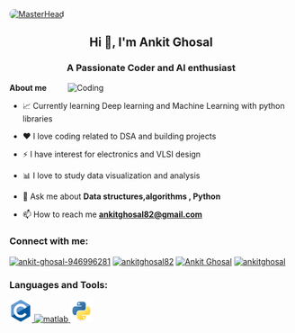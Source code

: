 <a href="https://github.com/ankitghosal82" target="_blank">
  <img src="https://i0.wp.com/shamimreza.com/wp-content/uploads/2022/07/DALL%C2%B7E-2023-11-24-01.30.43-A-banner-sized-image-representing-a-friendly-and-engaging-conversation-about-GitHub-Copilot-featuring-a-software-developer-Hispanic-male-with-short-.png?fit=1030%2C589&ssl=1" alt="MasterHead" width="600" style="border-radius: 8px;">
</a>

<h2 align="center">Hi 👋, I'm Ankit Ghosal</h2>
<h3 align="center">A Passionate Coder and AI enthusiast </h3>

<img align="right" alt="Coding" width="400" src="https://user-images.githubusercontent.com/121814714/222189810-23ce992a-17a7-427c-bae7-253f3ae6ac1e.gif">

**About me**

- 📈 Currently learning Deep learning and Machine Learning with python libraries
- ❤️ I love coding related to DSA and building projects
- ⚡ I have interest for electronics and VLSI design
- 📊 I love to study data visualization and analysis
-  💬 Ask me about **Data structures,algorithms , Python**

- 📫 How to reach me **ankitghosal82@gmail.com**


<h3 align="left">Connect with me:</h3>
<p align="left">
<a href="https://linkedin.com/in/ankit-ghosal-946996281" target="blank"><img align="center" src="https://raw.githubusercontent.com/rahuldkjain/github-profile-readme-generator/master/src/images/icons/Social/linked-in-alt.svg" alt="ankit-ghosal-946996281" height="30" width="40" /></a>
<a href="https://www.instagram.com/ankitghosal82/" target="blank"><img align="center" src="https://raw.githubusercontent.com/rahuldkjain/github-profile-readme-generator/master/src/images/icons/Social/instagram.svg" alt="ankitghosal82" height="30" width="40" /></a>
<a href="" target="blank"><img align="center" src="https://raw.githubusercontent.com/rahuldkjain/github-profile-readme-generator/master/src/images/icons/Social/hackerrank.svg" alt="Ankit Ghosal" height="30" width="40" /></a>
<a href="https://leetcode.com/u/ankitghosal/" target="blank"><img align="center" src="https://raw.githubusercontent.com/rahuldkjain/github-profile-readme-generator/master/src/images/icons/Social/leet-code.svg" alt="ankitghosal" height="30" width="40" /></a>
</p>

<h3 align="left">Languages and Tools:</h3>

<p align="left" style="margin: 0; padding: 0;"> 
  <a href="https://www.cprogramming.com/" target="_blank" rel="noreferrer"> 
    <img src="https://raw.githubusercontent.com/devicons/devicon/master/icons/c/c-original.svg" alt="c" width="40" height="40"/> 
  </a> 
  <a href="https://www.mathworks.com/" target="_blank" rel="noreferrer"> 
    <img src="https://upload.wikimedia.org/wikipedia/commons/2/21/Matlab_Logo.png" alt="matlab" width="40" height="40"/> 
  </a> 
  <a href="https://www.python.org" target="_blank" rel="noreferrer"> 
    <img src="https://raw.githubusercontent.com/devicons/devicon/master/icons/python/python-original.svg" alt="python" width="40" height="40"/> 
  </a> 
</p>
